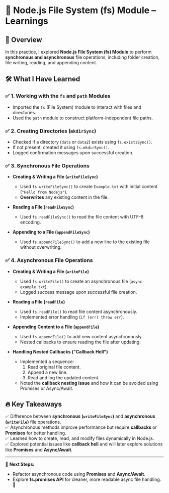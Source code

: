 # 📘 Node.js File System (fs) Module – Learnings  

## 📌 Overview  
In this practice, I explored **Node.js File System (fs) Module** to perform **synchronous and asynchronous** file operations, including folder creation, file writing, reading, and appending content.  

## 🛠 What I Have Learned  

### ✅ 1. Working with the `fs` and `path` Modules  
- Imported the `fs` (File System) module to interact with files and directories.  
- Used the `path` module to construct platform-independent file paths.  

### ✅ 2. Creating Directories (`mkdirSync`)  
- Checked if a directory (`data` or `data2`) exists using `fs.existsSync()`.  
- If not present, created it using `fs.mkdirSync()`.  
- Logged confirmation messages upon successful creation.  

### ✅ 3. **Synchronous File Operations**  
- **Creating & Writing a File (`writeFileSync`)**  
  - Used `fs.writeFileSync()` to create `Example.txt` with initial content (`"Hello from Nodejs"`).  
  - **Overwrites** any existing content in the file.  

- **Reading a File (`readFileSync`)**  
  - Used `fs.readFileSync()` to read the file content with UTF-8 encoding.  

- **Appending to a File (`appendFileSync`)**  
  - Used `fs.appendFileSync()` to add a new line to the existing file without overwriting.  

### ✅ 4. **Asynchronous File Operations**  
- **Creating & Writing a File (`writeFile`)**  
  - Used `fs.writeFile()` to create an asynchronous file (`async-example.txt`).  
  - Logged success message upon successful file creation.  

- **Reading a File (`readFile`)**  
  - Used `fs.readFile()` to read file content asynchronously.  
  - Implemented error handling (`if (err) throw err`).  

- **Appending Content to a File (`appendFile`)**  
  - Used `fs.appendFile()` to add new content asynchronously.  
  - Nested callbacks to ensure reading the file after updating.  

- **Handling Nested Callbacks ("Callback Hell")**  
  - Implemented a sequence:  
    1. Read original file content.  
    2. Append a new line.  
    3. Read and log the updated content.  
  - Noted the **callback nesting issue** and how it can be avoided using Promises or Async/Await.  

## 🔥 Key Takeaways  
✅ Difference between **synchronous (`writeFileSync`)** and **asynchronous (`writeFile`)** file operations.  
✅ Asynchronous methods improve performance but require **callbacks** or **Promises** for better handling.  
✅ Learned how to create, read, and modify files dynamically in Node.js.  
✅ Explored potential issues like **callback hell** and will later explore solutions like **Promises** and **Async/Await**.  

---

📌 **Next Steps:**  
- Refactor asynchronous code using **Promises** and **Async/Await**.  
- Explore **fs.promises API** for cleaner, more readable async file handling. 🚀  

